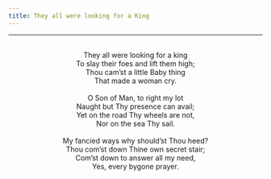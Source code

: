 ```yaml
---
title: They all were looking for a King
---
```


---
<center>
<br/>
They all were looking for a king<br/>
To slay their foes and lift them high;<br/>
Thou cam’st a little Baby thing<br/>
That made a woman cry.<br/>
<br/>
O Son of Man, to right my lot<br/>
Naught but Thy presence can avail;<br/>
Yet on the road Thy wheels are not,<br/>
Nor on the sea Thy sail.<br/>
<br/>
My fancied ways why should’st Thou heed?<br/>
Thou com’st down Thine own secret stair;<br/>
Com’st down to answer all my need,<br/>
Yes, every bygone prayer.<br/>

</center>